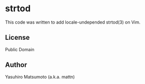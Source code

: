 # strtod

This code was written to add locale-undepended strtod(3) on Vim.

## License

Public Domain

## Author

Yasuhiro Matsumoto (a.k.a. mattn)
